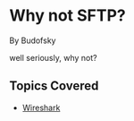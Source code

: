# Why not SFTP?
By Budofsky

well seriously, why not? 

## Topics Covered
- [Wireshark](/forensics/what-is-wireshark/)

